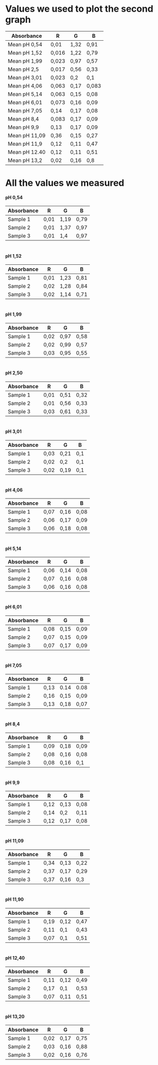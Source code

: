 # Values we used to plot the second graph



|Absorbance     |R    |G    |B
|---------------|-----|-----|-----
|Mean pH 0,54   |0,01 | 1,32|   0,91
|Mean pH 1,52   |0,016|	1,22|   0,79
|Mean pH 1,99   |0,023|	0,97|	0,57
|Mean pH 2,5    |0,017|	0,56|	0,33
|Mean pH 3,01   |0,023|	0,2 |	0,1
|Mean pH 4,06   |0,063|	0,17|	0,083
|Mean pH 5,14   |0,063|	0,15|	0,08
|Mean pH 6,01   |0,073|	0,16|	0,09
|Mean pH 7,05   |0,14 |	0,17|	0,08
|Mean pH 8,4    |0,083|	0,17|	0,09
|Mean pH 9,9    |0,13 |	0,17|	0,09
|Mean pH 11,09  |0,36 |	0,15|	0,27
|Mean pH 11,9   |0,12 |	0,11|	0,47
|Mean pH 12.40  |0,12 |	0,11|	0,51
|Mean pH 13,2   |0,02 |	0,16|	0,8

#




# All the values we measured

#### pH 0,54

|Absorbance |R    |G    |B    
|-----------|-----|-----|-----
|Sample 1   |0,01 |1,19|0,79
|Sample 2   |0,01 |1,37|0,97
|Sample 3   |0,01 |1,4|0,97
#


#### pH 1,52

|Absorbance |R    |G    |B    
|-----------|-----|-----|-----
|Sample 1   | 0,01| 1,23|0,81
|Sample 2   |0,02 | 1,28|0,84
|Sample 3   |0,02 | 1,14|0,71
#


#### pH 1,99

|Absorbance |R    |G    |B    
|-----------|-----|-----|-----
|Sample 1   |0,02 | 0,97|0,58
|Sample 2   |0,02 | 0,99|0,57
|Sample 3   |0,03 | 0,95|0,55
#

#### pH 2,50

|Absorbance |R    |G    |B    
|-----------|-----|-----|-----
|Sample 1   | 0,01| 0,51| 0,32
|Sample 2   | 0,01| 0,56| 0,33
|Sample 3   | 0,03| 0,61| 0,33
#

#### pH 3,01

|Absorbance |R    |G    |B    
|-----------|-----|-----|-----
|Sample 1   | 0,03|0,21|0,1
|Sample 2   | 0,02|0,2 | 0,1
|Sample 3   | 0,02|0,19| 0,1
#

#### pH 4,06

|Absorbance |R    |G    |B    
|-----------|-----|-----|-----
|Sample 1   |0,07|	0,16|	0,08
|Sample 2   |0,06|	0,17|	0,09
|Sample 3   |0,06|	0,18|	0,08
#

#### pH 5,14

|Absorbance |R    |G    |B    
|-----------|-----|-----|-----
|Sample 1   |0,06|	0,14|	0,08
|Sample 2   |0,07|	0,16|	0,08
|Sample 3   |0,06|	0,16|	0,08
#

#### pH 6,01

|Absorbance |R    |G    |B    
|-----------|-----|-----|-----
|Sample 1   |0,08|	0,15|	0,09
|Sample 2   |0,07|	0,15|	0,09
|Sample 3   |0,07|	0,17|	0,09
#

#### pH 7,05

|Absorbance |R    |G    |B    
|-----------|-----|-----|-----
|Sample 1   |0,13|	0.14|	0.08
|Sample 2   |0,16|	0,15|	0,09
|Sample 3   |0,13|	0,18|	0,07
#

#### pH 8,4

|Absorbance |R    |G    |B    
|-----------|-----|-----|-----
|Sample 1   |0,09|	0,18|	0,09
|Sample 2   |0,08|	0,16|	0,08
|Sample 3   |0,08|	0,16|	0,1
#

#### pH 9,9
|Absorbance |R    |G    |B    
|-----------|-----|-----|-----
|Sample 1   |0,12|	0,13|	0,08
|Sample 2   |0,14|	0,2 |	0,11
|Sample 3   |0,12|	0,17|	0,08
#


#### pH 11,09

|Absorbance |R    |G    |B    
|-----------|-----|-----|-----
|Sample 1   |0,34|	0,13|	0,22
|Sample 2   |0,37|	0,17|	0,29
|Sample 3   |0,37|	0,16|	0,3
#

#### pH 11,90

|Absorbance |R    |G    |B    
|-----------|-----|-----|-----
|Sample 1   |0,19|	0,12|	0,47
|Sample 2   |0,11|	0,1 |	0,43
|Sample 3   |0,07|	0,1 |	0,51
#

#### pH 12,40

|Absorbance |R    |G    |B    
|-----------|-----|-----|----
|Sample 1   |0,11|	0,12|	0,49
|Sample 2   |0,17|	0,1 |	0,53
|Sample 3   |0,07|	0,11|	0,51
#

#### pH 13,20

|Absorbance |R    |G    |B    
|-----------|-----|-----|----
|Sample 1   |0,02|	0,17|	0,75
|Sample 2   |0,03|	0,16|	0,88
|Sample 3   |0,02|	0,16|	0,76
#




